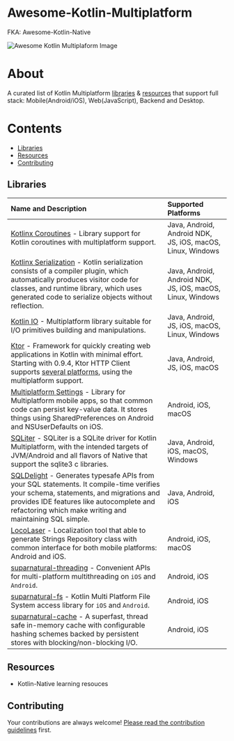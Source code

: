 # Awesome-Kotlin-Multiplatform
FKA: Awesome-Kotlin-Native

![Awesome Kotlin Multiplaform Image](https://github.com/bipinvaylu/awesome-kotlin-multiplatform/blob/master/awesome-kotlin-multiplatform.jpeg)

# About
A curated list of Kotlin Multiplatform [libraries](#libraries) & [resources](#resources) that support full stack: Mobile(Android/iOS), Web(JavaScript), Backend and Desktop.

# Contents
* [Libraries](#libraries)
* [Resources](#resources)
* [Contributing](#contributing)

## Libraries
|Name and Description|Supported Platforms|
|:-|:-|
|[Kotlinx Coroutines](https://github.com/Kotlin/kotlinx.coroutines) - Library support for Kotlin coroutines with multiplatform support.|Java, Android, Android NDK, JS, iOS, macOS, Linux, Windows|
|[Kotlinx Serialization](https://github.com/Kotlin/kotlinx.serialization) - Kotlin serialization consists of a compiler plugin, which automatically produces visitor code for classes, and runtime library, which uses generated code to serialize objects without reflection.|Java, Android, Android NDK, JS, iOS, macOS, Linux, Windows|
|[Kotlin IO](https://github.com/Kotlin/kotlinx-io) - Multiplatform library suitable for I/O primitives building and manipulations.|Java, Android, JS, iOS, macOS, Linux, Windows|
|[Ktor](https://github.com/ktorio/ktor) - Framework for quickly creating web applications in Kotlin with minimal effort. Starting with 0.9.4, Ktor HTTP Client supports [several platforms](https://ktor.io/clients/http-client/multiplatform.html), using the multiplatform support.|Java, Android, JS, iOS, macOS|
|[Multiplatform Settings](https://github.com/russhwolf/multiplatform-settings) - Library for Multiplatform mobile apps, so that common code can persist key-value data. It stores things using SharedPreferences on Android and NSUserDefaults on iOS.|Android, iOS, macOS|
|[SQLiter](https://github.com/touchlab/SQLiter) - SQLiter is a SQLite driver for Kotlin Multiplatform, with the intended targets of JVM/Android and all flavors of Native that support the sqlite3 c libraries.|Java, Android, iOS, macOS, Windows|
|[SQLDelight](https://github.com/square/sqldelight) - Generates typesafe APIs from your SQL statements. It compile-time verifies your schema, statements, and migrations and provides IDE features like autocomplete and refactoring which make writing and maintaining SQL simple.|Java, Android, iOS|
|[LocoLaser](https://github.com/PocketByte/locolaser-kotlin-mpp-example) - Localization tool that able to generate Strings Repository class with common interface for both mobile platforms: Android and iOS.|Android, iOS, macOS|
|[suparnatural-threading](https://github.com/suparngp/kotlin-multiplatform-projects/tree/master/threading-core) - Convenient APIs for multi-platform multithreading on `iOS` and `Android`.|Android, iOS|
|[suparnatural-fs](https://github.com/suparngp/kotlin-multiplatform-projects/tree/master/fs-core) - Kotlin Multi Platform File System access library for `iOS` and `Android`.|Android, iOS|
|[suparnatural-cache](https://github.com/suparngp/kotlin-multiplatform-projects/tree/master/cache-core) - A superfast, thread safe in-memory cache with configurable hashing schemes backed by persistent stores with blocking/non-blocking I/O.|Android, iOS|

## Resources
- Kotlin-Native learning resouces

## Contributing
Your contributions are always welcome! [Please read the contribution guidelines](https://github.com/bipinvaylu/awesome-kotlin-multiplatform/blob/master/contributing.md#contribution-guidelines) first.
